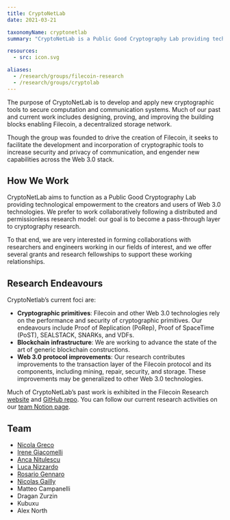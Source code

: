 ```yaml
---
title: CryptoNetLab
date: 2021-03-21

taxonomyName: cryptonetlab
summary: "CryptoNetLab is a Public Good Cryptography Lab providing technological empowerment by creating secure building blocks for Web 3.0 protocols."

resources:
  - src: icon.svg

aliases:
  - /research/groups/filecoin-research
  - /research/groups/cryptolab
---
```


The purpose of CryptoNetLab is to develop and apply new cryptographic tools to secure computation and communication systems. Much of our past and current work includes designing, proving, and improving the building blocks enabling Filecoin, a decentralized storage network.

Though the group was founded to drive the creation of Filecoin, it seeks to facilitate the development and incorporation of cryptographic tools to increase security and privacy of communication, and engender new capabilities across the Web 3.0 stack.

## How We Work

CryptoNetLab aims to function as a Public Good Cryptography Lab providing technological empowerment to the creators and users of Web 3.0 technologies. We prefer to work collaboratively following a distributed and permissionless research model: our goal is to become a pass-through layer to cryptography research.

To that end, we are very interested in forming collaborations with researchers and engineers working in our fields of interest, and we offer several grants and research fellowships to support these working relationships.

## Research Endeavours

CryptoNetlab’s current foci are:
- **Cryptographic primitives**: Filecoin and other Web 3.0 technologies rely on the performance and security of cryptographic primitives. Our endeavours include Proof of Replication (PoRep), Proof of SpaceTime (PoST), SEALSTACK, SNARKs, and VDFs.
- **Blockchain infrastructure**: We are working to advance the state of the art of generic blockchain constructions.
- **Web 3.0 protocol improvements**: Our research contributes improvements to the transaction layer of the Filecoin protocol and its components, including mining, repair, security, and storage. These improvements may be generalized to other Web 3.0 technologies.

Much of CryptoNetLab’s past work is exhibited in the Filecoin Research [website](https://research.filecoin.io/) and [GitHub repo](https://github.com/filecoin-project/research/). You can follow our current research activities on our [team Notion page](https://www.notion.so/pl-strflt/CryptoNetLab-81fd8bb1043643a38472335d73692339).



## Team
- [Nicola Greco](/authors/nicola-greco)
- [Irene Giacomelli](/authors/irene-giacomelli)
- [Anca Nitulescu](/authors/anca-nitulescu/)
- [Luca Nizzardo](/authors/luca-nizzardo)
- [Rosario Gennaro](/authors/rosario-gennaro)
- [Nicolas Gailly](/authors/nicolas-gailly)
- Matteo Campanelli
- Dragan Zurzin
- Kubuxu
- Alex North

